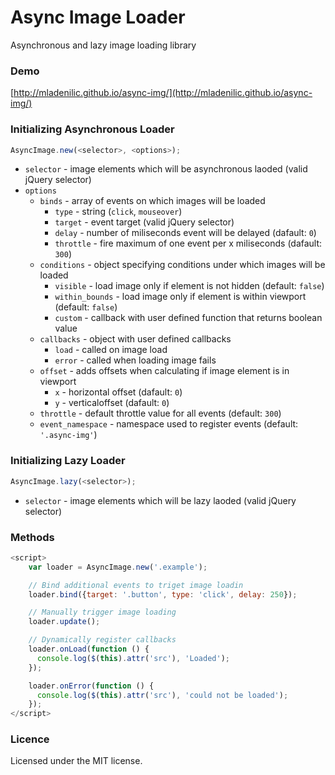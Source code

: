 # Async Image Loader
Asynchronous and lazy image loading library

### Demo

[http://mladenilic.github.io/async-img/](http://mladenilic.github.io/async-img/)

### Initializing Asynchronous Loader

```JavaScript
AsyncImage.new(<selector>, <options>);
```

* `selector` - image elements which will be asynchronous laoded (valid jQuery selector)
* `options`
    * `binds` - array of events on which images will be loaded
        * `type` - string (`click`, `mouseover`)
        * `target` - event target (valid jQuery selector)
        * `delay` - number of miliseconds event will be delayed (dafault: `0`)
        * `throttle` - fire maximum of one event per x miliseconds (dafault: `300`)
    * `conditions` - object specifying conditions under which images will be loaded
        * `visible` - load image only if element is not hidden (default: `false`)
        * `within_bounds` - load image only if element is within viewport (default: `false`)
        * `custom` - callback with user defined function that returns boolean value
    * `callbacks` - object with user defined callbacks
        * `load` - called on image load
        * `error` - called when loading image fails
    * `offset` - adds offsets when calculating if image element is in viewport
        * `x` - horizontal offset (dafault: `0`)
        * `y` - verticaloffset (dafault: `0`)
    * `throttle` - default throttle value for all events (default: `300`)
    * `event_namespace` - namespace used to register events (default: `'.async-img'`)

### Initializing Lazy Loader

```JavaScript
AsyncImage.lazy(<selector>);
```

* `selector` - image elements which will be lazy laoded (valid jQuery selector)

### Methods

```JavaScript
<script>
    var loader = AsyncImage.new('.example');

    // Bind additional events to triget image loadin
    loader.bind({target: '.button', type: 'click', delay: 250});

    // Manually trigger image loading
    loader.update();

    // Dynamically register callbacks
    loader.onLoad(function () {
      console.log($(this).attr('src'), 'Loaded');
    });

    loader.onError(function () {
      console.log($(this).attr('src'), 'could not be loaded');
    });
</script>
```
### Licence
Licensed under the MIT license.
